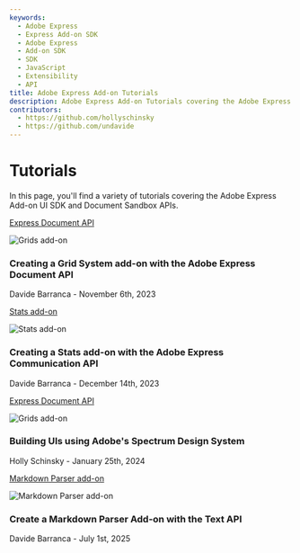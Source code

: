 ```yaml
---
keywords:
  - Adobe Express
  - Express Add-on SDK
  - Adobe Express
  - Add-on SDK
  - SDK
  - JavaScript
  - Extensibility
  - API
title: Adobe Express Add-on Tutorials
description: Adobe Express Add-on Tutorials covering the Adobe Express Add-on SDK and Document API
contributors:
  - https://github.com/hollyschinsky  
  - https://github.com/undavide
---
```


# Tutorials

In this page, you'll find a variety of tutorials covering the Adobe Express Add-on UI SDK and Document Sandbox APIs.

<ResourceCard slots="link, image, heading, text" width="50%"/>

[Express Document API](grids-addon.md)

![Grids add-on](images/thumbs-grids-addon.png)

### Creating a Grid System add-on with the Adobe Express Document API

Davide Barranca - November 6th, 2023

<ResourceCard slots="link, image, heading, text" width="50%"/>

[Stats add-on](stats-addon.md)

![Stats add-on](images/thumbs-stats-addon.png)

### Creating a Stats add-on with the Adobe Express Communication API

Davide Barranca - December 14th, 2023

<ResourceCard slots="link, image, heading, text" width="50%"/>

[Express Document API](spectrum-workshop/index.md)

![Grids add-on](images/bingo-v1-addon.png)

### Building UIs using Adobe's Spectrum Design System

Holly Schinsky - January 25th, 2024

<ResourceCard slots="link, image, heading, text" width="50%"/>

[Markdown Parser add-on](./markdown-parser-text-api.md)

![Markdown Parser add-on](images/thumbs-markdown-addon.png)

### Create a Markdown Parser Add-on with the Text API

Davide Barranca - July 1st, 2025
